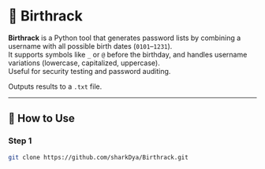 # 🎂 Birthrack

**Birthrack** is a Python tool that generates password lists by combining a username with all possible birth dates (`0101`–`1231`).  
It supports symbols like `_` or `@` before the birthday, and handles username variations (lowercase, capitalized, uppercase).  
Useful for security testing and password auditing.

Outputs results to a `.txt` file.

---

## 🚀 How to Use

### Step 1

```bash
git clone https://github.com/sharkDya/Birthrack.git
